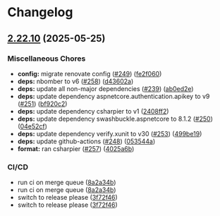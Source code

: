 # Changelog

## [2.22.10](https://github.com/miracum/fhir-pseudonymizer/compare/v2.22.9...v2.22.10) (2025-05-25)


### Miscellaneous Chores

* **config:** migrate renovate config ([#249](https://github.com/miracum/fhir-pseudonymizer/issues/249)) ([fe2f060](https://github.com/miracum/fhir-pseudonymizer/commit/fe2f060417af768a3f552f89a8b1f7349d9f12af))
* **deps:** nbomber to v6 ([#258](https://github.com/miracum/fhir-pseudonymizer/issues/258)) ([d43602a](https://github.com/miracum/fhir-pseudonymizer/commit/d43602a7e6300662f80d4e08e0f3c56567593723))
* **deps:** update all non-major dependencies ([#239](https://github.com/miracum/fhir-pseudonymizer/issues/239)) ([ab0ed2e](https://github.com/miracum/fhir-pseudonymizer/commit/ab0ed2e1079b949bdc0729f9a8a57c1d31bb87c0))
* **deps:** update dependency aspnetcore.authentication.apikey to v9 ([#251](https://github.com/miracum/fhir-pseudonymizer/issues/251)) ([bf920c2](https://github.com/miracum/fhir-pseudonymizer/commit/bf920c24673b8c7739b7f1546568af2712cb76c9))
* **deps:** update dependency csharpier to v1 ([2408ff2](https://github.com/miracum/fhir-pseudonymizer/commit/2408ff23bb406e3a1d477823b1d242c2773ce4c4))
* **deps:** update dependency swashbuckle.aspnetcore to 8.1.2 ([#250](https://github.com/miracum/fhir-pseudonymizer/issues/250)) ([04e52cf](https://github.com/miracum/fhir-pseudonymizer/commit/04e52cf4a297476333ef9ef50e12e164b4dfebaa))
* **deps:** update dependency verify.xunit to v30 ([#253](https://github.com/miracum/fhir-pseudonymizer/issues/253)) ([499be19](https://github.com/miracum/fhir-pseudonymizer/commit/499be19311dd6a71f03b9991048f7fb2bd5cfec9))
* **deps:** update github-actions ([#248](https://github.com/miracum/fhir-pseudonymizer/issues/248)) ([053544a](https://github.com/miracum/fhir-pseudonymizer/commit/053544ac284b7bf71e163d8ca8879466762528cd))
* **format:** ran csharpier ([#257](https://github.com/miracum/fhir-pseudonymizer/issues/257)) ([4025a6b](https://github.com/miracum/fhir-pseudonymizer/commit/4025a6bc07a66a374908134af1bacbe157359424))


### CI/CD

* run ci on merge queue ([8a2a34b](https://github.com/miracum/fhir-pseudonymizer/commit/8a2a34b556e3284c3b1a1b47c8b5568782e0083a))
* run ci on merge queue ([8a2a34b](https://github.com/miracum/fhir-pseudonymizer/commit/8a2a34b556e3284c3b1a1b47c8b5568782e0083a))
* switch to release please ([3f72f46](https://github.com/miracum/fhir-pseudonymizer/commit/3f72f46c69a80189371ffc6ab7f3cd052ef9a168))
* switch to release please ([3f72f46](https://github.com/miracum/fhir-pseudonymizer/commit/3f72f46c69a80189371ffc6ab7f3cd052ef9a168))
